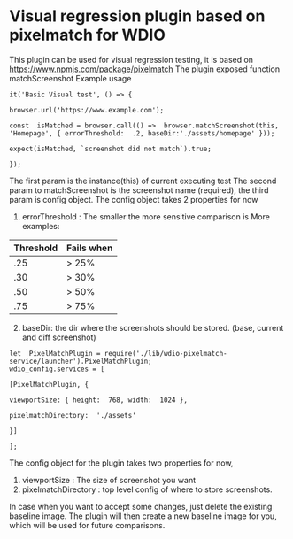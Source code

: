# Visual regression plugin based on pixelmatch for WDIO

This plugin can be used for visual regression testing, it is based on https://www.npmjs.com/package/pixelmatch 
The plugin exposed function matchScreenshot
Example usage
```
it('Basic Visual test', () => {

browser.url('https://www.example.com');

const  isMatched = browser.call(() =>  browser.matchScreenshot(this, 'Homepage', { errorThreshold:  .2, baseDir:'./assets/homepage' }));

expect(isMatched, `screenshot did not match`).true;

});
```
The first param is the instance(this) of current executing test
The second param to matchScreenshot is the screenshot name (required),
the third param is config object.
The config object takes 2 properties for now
1. errorThreshold : The smaller the more sensitive comparison is
More examples:

| Threshold | Fails when |
|-----------|------------|
| .25 | > 25%  |
| .30 | > 30% |
| .50 | > 50% |
| .75 | > 75% |
2. baseDir: the dir where the screenshots should be stored. (base, current and diff screenshot)
```
let  PixelMatchPlugin = require('./lib/wdio-pixelmatch-service/launcher').PixelMatchPlugin;
wdio_config.services = [

[PixelMatchPlugin, {

viewportSize: { height:  768, width:  1024 },

pixelmatchDirectory:  './assets'

}]

];
```
The config object for the plugin takes two properties for now,
1. viewportSize : The size of screenshot you want
2. pixelmatchDirectory : top level config of where to store screenshots.

In case when you want to accept some changes, just delete the existing baseline image. The plugin will then create a new baseline image for you, which will be used for future comparisons.
